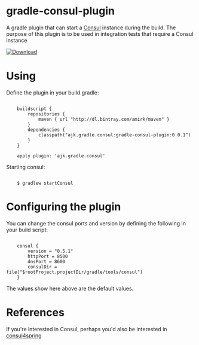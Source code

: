 # gradle-consul-plugin
A gradle plugin that can start a [Consul](https://consul.io) instance during the build. The purpose of this plugin is to
be used in integration tests that require a Consul instance

[ ![Download](https://api.bintray.com/packages/amirk/maven/gradle-consul-plugin/images/download.svg) ](https://bintray.com/amirk/maven/gradle-consul-plugin/_latestVersion)

# Using

Define the plugin in your build.gradle:

```

    buildscript {
        repositories {
            maven { url "http://dl.bintray.com/amirk/maven" }
        }
        dependencies {
            classpath("ajk.gradle.consul:gradle-consul-plugin:0.0.1")
        }
    }

    apply plugin: 'ajk.gradle.consul'
```

Starting consul:

```

    $ gradlew startConsul

```

# Configuring the plugin

You can change the consul ports and version by defining the following in your build script:

```

    consul {
        version = "0.5.1"
        httpPort = 8500
        dnsPort = 8600
        consulDir = file("$rootProject.projectDir/gradle/tools/consul")
    }

```

The values show here above are the default values.

# References

If you're interested in Consul, perhaps you'd also be interested in [consul4spring](https://github.com/amirkibbar/plum)